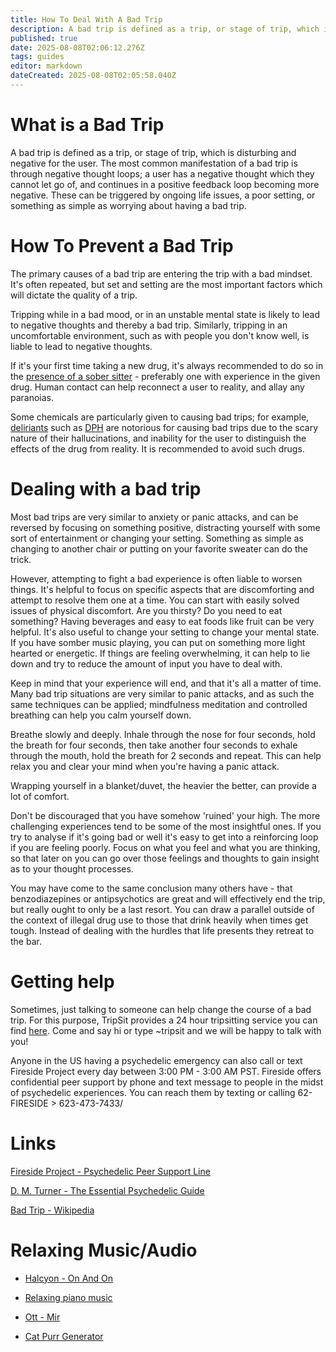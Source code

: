 ```yaml
---
title: How To Deal With A Bad Trip
description: A bad trip is defined as a trip, or stage of trip, which is disturbing and negative for the user. The most common manifestation of a bad trip is through...
published: true
date: 2025-08-08T02:06:12.276Z
tags: guides
editor: markdown
dateCreated: 2025-08-08T02:05:58.040Z
---
```


# What is a Bad Trip

A bad trip is defined as a trip, or stage of trip, which is disturbing and negative for the user. The most common manifestation of a bad trip is through negative thought loops; a user has a negative thought which they cannot let go of, and continues in a positive feedback loop becoming more negative. These can be triggered by ongoing life issues, a poor setting, or something as simple as worrying about having a bad trip.

# How To Prevent a Bad Trip

The primary causes of a bad trip are entering the trip with a bad mindset. It's often repeated, but set and setting are the most important factors which will dictate the quality of a trip.

Tripping while in a bad mood, or in an unstable mental state is likely to lead to negative thoughts and thereby a bad trip. Similarly, tripping in an uncomfortable environment, such as with people you don't know well, is liable to lead to negative thoughts.

If it's your first time taking a new drug, it's always recommended to do so in the [presence of a sober sitter](/en/guides/how-to-tripsit-in-real-life) - preferably one with experience in the given drug. Human contact can help reconnect a user to reality, and allay any paranoias.

Some chemicals are particularly given to causing bad trips; for example, [deliriants](/en/deliriants) such as [DPH](/en/dph) are notorious for causing bad trips due to the scary nature of their hallucinations, and inability for the user to distinguish the effects of the drug from reality. It is recommended to avoid such drugs.

# Dealing with a bad trip

Most bad trips are very similar to anxiety or panic attacks, and can be reversed by focusing on something positive, distracting yourself with some sort of entertainment or changing your setting. Something as simple as changing to another chair or putting on your favorite sweater can do the trick.

However, attempting to fight a bad experience is often liable to worsen things. It's helpful to focus on specific aspects that are discomforting and attempt to resolve them one at a time. You can start with easily solved issues of physical discomfort. Are you thirsty? Do you need to eat something? Having beverages and easy to eat foods like fruit can be very helpful. It's also useful to change your setting to change your mental state. If you have somber music playing, you can put on something more light hearted or energetic. If things are feeling overwhelming, it can help to lie down and try to reduce the amount of input you have to deal with.

Keep in mind that your experience will end, and that it's all a matter of time. Many bad trip situations are very similar to panic attacks, and as such the same techniques can be applied; mindfulness meditation and controlled breathing can help you calm yourself down.

Breathe slowly and deeply. Inhale through the nose for four seconds, hold the breath for four seconds, then take another four seconds to exhale through the mouth, hold the breath for 2 seconds and repeat. This can help relax you and clear your mind when you're having a panic attack.

Wrapping yourself in a blanket/duvet, the heavier the better, can provide a lot of comfort. 

Don't be discouraged that you have somehow 'ruined' your high. The more challenging experiences tend to be some of the most insightful ones. If you try to analyse if it's going bad or well it's easy to get into a reinforcing loop if you are feeling poorly. Focus on what you feel and what you are thinking, so that later on you can go over those feelings and thoughts to gain insight as to your thought processes.

You may have come to the same conclusion many others have - that benzodiazepines or antipsychotics are great and will effectively end the trip, but really ought to only be a last resort. You can draw a parallel outside of the context of illegal drug use to those that drink heavily when times get tough. Instead of dealing with the hurdles that life presents they retreat to the bar.

# Getting help

Sometimes, just talking to someone can help change the course of a bad trip. For this purpose, TripSit provides a 24 hour tripsitting service you can find [here](http://chat.tripsit.me/). Come and say hi or type ~tripsit and we will be happy to talk with you!

Anyone in the US having a psychedelic emergency can also call or text Fireside Project every day between 3:00 PM - 3:00 AM PST. Fireside offers confidential peer support by phone and text message to people in the midst of psychedelic experiences. You can reach them by texting or calling 62-FIRESIDE > 623-473-7433/

# Links

[Fireside Project - Psychedelic Peer Support Line](https://firesideproject.org/psychedelic-peer-support-line)

[D. M. Turner - The Essential Psychedelic Guide](https://www.erowid.org/library/books_online/essential_psychedelic_guide/essential_psychedelic_guide.shtml)

[Bad Trip - Wikipedia](https://en.wikipedia.org/wiki/Bad_trip)

# Relaxing Music/Audio

* [Halcyon - On And On](https://www.youtube.com/watch?v=bV-hSgL1R74)

* [Relaxing piano music](http://www.youtube.com/watch?v=t989-ukRYTY)

* [Ott - Mir](https://www.youtube.com/watch?v=z-bjL6it_0Y)

* [Cat Purr Generator](https://purrli.com/)